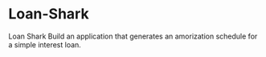 # Loan-Shark
Loan Shark Build an application that generates an amorization schedule for a simple interest loan.
